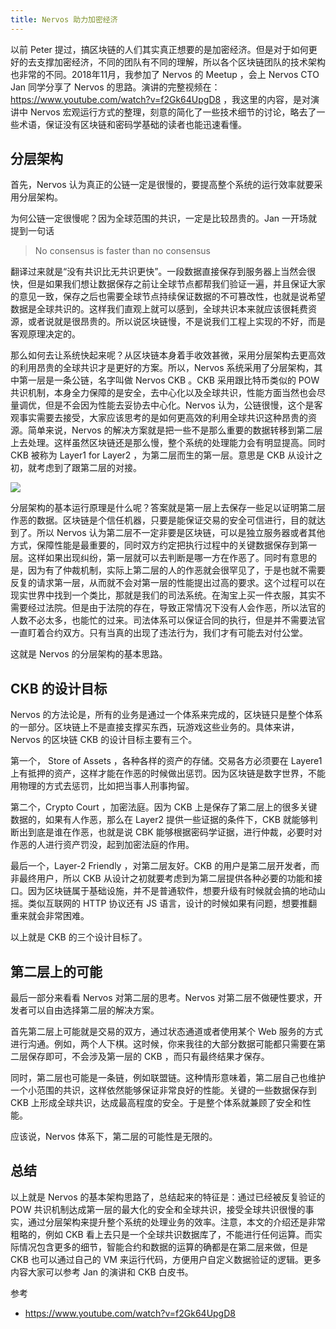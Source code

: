 ```yaml
---
title: Nervos 助力加密经济
---
```


以前 Peter 提过，搞区块链的人们其实真正想要的是加密经济。但是对于如何更好的去支撑加密经济，不同的团队有不同的理解，所以各个区块链团队的技术架构也非常的不同。2018年11月，我参加了 Nervos 的 Meetup ，会上 Nervos CTO Jan 同学分享了 Nervos 的思路。演讲的完整视频在：https://www.youtube.com/watch?v=f2Gk64UpgD8 ，我这里的内容，是对演讲中 Nervos 宏观运行方式的整理，刻意的简化了一些技术细节的讨论，略去了一些术语，保证没有区块链和密码学基础的读者也能迅速看懂。

## 分层架构

首先，Nervos 认为真正的公链一定是很慢的，要提高整个系统的运行效率就要采用分层架构。

为何公链一定很慢呢？因为全球范围的共识，一定是比较昂贵的。Jan 一开场就提到一句话

> No consensus is faster than no consensus 

翻译过来就是“没有共识比无共识更快”。一段数据直接保存到服务器上当然会很快，但是如果我们想让数据保存之前让全球节点都帮我们验证一遍，并且保证大家的意见一致，保存之后也需要全球节点持续保证数据的不可篡改性，也就是说希望数据是全球共识的。这样我们直观上就可以感到，全球共识本来就应该很耗费资源，或者说就是很昂贵的。所以说区块链慢，不是说我们工程上实现的不好，而是客观原理决定的。

那么如何去让系统快起来呢？从区块链本身着手收效甚微，采用分层架构去更高效的利用昂贵的全球共识才是更好的方案。所以，Nervos 系统采用了分层架构，其中第一层是一条公链，名字叫做 Nervos CKB 。CKB 采用跟比特币类似的 POW 共识机制，本身全力保障的是安全，去中心化以及全球共识，性能方面当然也会尽量调优，但是不会因为性能去妥协去中心化。Nervos 认为，公链很慢，这个是客观事实需要去接受，大家应该思考的是如何更高效的利用全球共识这种昂贵的资源。简单来说，Nervos 的解决方案就是把一些不是那么重要的数据转移到第二层上去处理。这样虽然区块链还是那么慢，整个系统的处理能力会有明显提高。同时 CKB 被称为 Layer1 for Layer2 ，为第二层而生的第一层。意思是 CKB 从设计之初，就考虑到了跟第二层的对接。

![](https://img.haoqicat.com/2018112101.jpg)

分层架构的基本运行原理是什么呢？答案就是第一层上去保存一些足以证明第二层作恶的数据。区块链是个信任机器，只要是能保证交易的安全可信进行，目的就达到了。所以 Nervos 认为第二层不一定非要是区块链，可以是独立服务器或者其他方式，保障性能是最重要的，同时双方约定把执行过程中的关键数据保存到第一层。这样如果出现纠纷，第一层就可以去判断是哪一方在作恶了。同时有意思的是，因为有了仲裁机制，实际上第二层的人的作恶就会很罕见了，于是也就不需要反复的请求第一层，从而就不会对第一层的性能提出过高的要求。这个过程可以在现实世界中找到一个类比，那就是我们的司法系统。在淘宝上买一件衣服，其实不需要经过法院。但是由于法院的存在，导致正常情况下没有人会作恶，所以法官的人数不必太多，也能忙的过来。司法体系可以保证合同的执行，但是并不需要法官一直盯着合约双方。只有当真的出现了违法行为，我们才有可能去对付公堂。

这就是 Nervos 的分层架构的基本思路。

## CKB 的设计目标

Nervos 的方法论是，所有的业务是通过一个体系来完成的，区块链只是整个体系的一部分。区块链上不是直接支撑买东西，玩游戏这些业务的。具体来讲，Nervos 的区块链 CKB 的设计目标主要有三个。

第一个， Store of Assets ，各种各样的资产的存储。交易各方必须要在 Layere1 上有抵押的资产，这样才能在作恶的时候做出惩罚。因为区块链是数字世界，不能用物理的方式去惩罚，比如把当事人刑事拘留。

第二个，Crypto Court ，加密法庭。因为 CKB 上是保存了第二层上的很多关键数据的，如果有人作恶，那么在 Layer2 提供一些证据的条件下，CKB 就能够判断出到底是谁在作恶，也就是说 CBK 能够根据密码学证据，进行仲裁，必要时对作恶的人进行资产罚没，起到加密法庭的作用。

最后一个，Layer-2 Friendly ，对第二层友好。CKB 的用户是第二层开发者，而非最终用户，所以 CKB 从设计之初就要考虑到为第二层提供各种必要的功能和接口。因为区块链属于基础设施，并不是普通软件，想要升级有时候就会搞的地动山摇。类似互联网的 HTTP 协议还有 JS 语言，设计的时候如果有问题，想要推翻重来就会非常困难。

以上就是 CKB 的三个设计目标了。

## 第二层上的可能

最后一部分来看看 Nervos 对第二层的思考。Nervos 对第二层不做硬性要求，开发者可以自由选择第二层的解决方案。

首先第二层上可能就是交易的双方，通过状态通道或者使用某个 Web 服务的方式进行沟通。例如，两个人下棋。这时候，你来我往的大部分数据可能都只需要在第二层保存即可，不会涉及第一层的 CKB ，而只有最终结果才保存。

同时，第二层也可能是一条链，例如联盟链。这种情形意味着，第二层自己也维护一个小范围的共识，这样依然能够保证非常良好的性能。关键的一些数据保存到 CKB 上形成全球共识，达成最高程度的安全。于是整个体系就兼顾了安全和性能。

应该说，Nervos 体系下，第二层的可能性是无限的。

## 总结

以上就是 Nervos 的基本架构思路了，总结起来的特征是：通过已经被反复验证的 POW 共识机制达成第一层的最大化的安全和全球共识，接受全球共识很慢的事实，通过分层架构来提升整个系统的处理业务的效率。注意，本文的介绍还是非常粗略的，例如 CKB 看上去只是一个全球共识数据库了，不能进行任何运算。而实际情况包含更多的细节，智能合约和数据的运算的确都是在第二层来做，但是 CKB 也可以通过自己的 VM 来运行代码，方便用户自定义数据验证的逻辑。更多内容大家可以参考 Jan 的演讲和 CKB 白皮书。

参考

- https://www.youtube.com/watch?v=f2Gk64UpgD8
